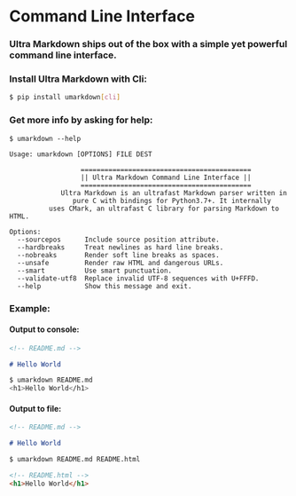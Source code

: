 # Command Line Interface

### **Ultra Markdown** ships out of the box with a simple yet powerful command line interface.

### Install Ultra Markdown with Cli:

```bash
$ pip install umarkdown[cli]
```

### Get more info by asking for help:

```text
$ umarkdown --help

Usage: umarkdown [OPTIONS] FILE DEST

                  ===========================================
                  || Ultra Markdown Command Line Interface ||
                  ===========================================
             Ultra Markdown is an ultrafast Markdown parser written in
                pure C with bindings for Python3.7+. It internally
          uses CMark, an ultrafast C library for parsing Markdown to HTML.

Options:
  --sourcepos      Include source position attribute.
  --hardbreaks     Treat newlines as hard line breaks.
  --nobreaks       Render soft line breaks as spaces.
  --unsafe         Render raw HTML and dangerous URLs.
  --smart          Use smart punctuation.
  --validate-utf8  Replace invalid UTF-8 sequences with U+FFFD.
  --help           Show this message and exit.
```

### Example:

#### Output to console:

```markdown
<!-- README.md -->

# Hello World
```

```bash
$ umarkdown README.md
<h1>Hello World</h1>
```

#### Output to file:

```markdown
<!-- README.md -->

# Hello World
```

```bash
$ umarkdown README.md README.html
```

```html
<!-- README.html -->
<h1>Hello World</h1>
```
